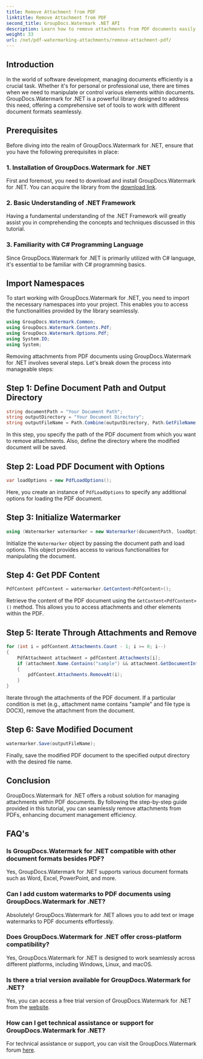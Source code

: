 ```yaml
---
title: Remove Attachment from PDF
linktitle: Remove Attachment from PDF
second_title: GroupDocs.Watermark .NET API
description: Learn how to remove attachments from PDF documents easily using GroupDocs.Watermark for .NET. Enhance your document management efficiency.
weight: 33
url: /net/pdf-watermarking-attachments/remove-attachment-pdf/
---
```

## Introduction
In the world of software development, managing documents efficiently is a crucial task. Whether it's for personal or professional use, there are times when we need to manipulate or control various elements within documents. GroupDocs.Watermark for .NET is a powerful library designed to address this need, offering a comprehensive set of tools to work with different document formats seamlessly.
## Prerequisites
Before diving into the realm of GroupDocs.Watermark for .NET, ensure that you have the following prerequisites in place:
### 1. Installation of GroupDocs.Watermark for .NET
First and foremost, you need to download and install GroupDocs.Watermark for .NET. You can acquire the library from the [download link](https://releases.groupdocs.com/Watermark/net/).
### 2. Basic Understanding of .NET Framework
Having a fundamental understanding of the .NET Framework will greatly assist you in comprehending the concepts and techniques discussed in this tutorial.
### 3. Familiarity with C# Programming Language
Since GroupDocs.Watermark for .NET is primarily utilized with C# language, it's essential to be familiar with C# programming basics.

## Import Namespaces
To start working with GroupDocs.Watermark for .NET, you need to import the necessary namespaces into your project. This enables you to access the functionalities provided by the library seamlessly.

```csharp
using GroupDocs.Watermark.Common;
using GroupDocs.Watermark.Contents.Pdf;
using GroupDocs.Watermark.Options.Pdf;
using System.IO;
using System;
```
Removing attachments from PDF documents using GroupDocs.Watermark for .NET involves several steps. Let's break down the process into manageable steps:
## Step 1: Define Document Path and Output Directory
```csharp
string documentPath = "Your Document Path";
string outputDirectory = "Your Document Directory";
string outputFileName = Path.Combine(outputDirectory, Path.GetFileName(documentPath));
```
In this step, you specify the path of the PDF document from which you want to remove attachments. Also, define the directory where the modified document will be saved.
## Step 2: Load PDF Document with Options
```csharp
var loadOptions = new PdfLoadOptions();
```
Here, you create an instance of `PdfLoadOptions` to specify any additional options for loading the PDF document.
## Step 3: Initialize Watermarker
```csharp
using (Watermarker watermarker = new Watermarker(documentPath, loadOptions))
```
Initialize the `Watermarker` object by passing the document path and load options. This object provides access to various functionalities for manipulating the document.
## Step 4: Get PDF Content
```csharp
PdfContent pdfContent = watermarker.GetContent<PdfContent>();
```
Retrieve the content of the PDF document using the `GetContent<PdfContent>()` method. This allows you to access attachments and other elements within the PDF.
## Step 5: Iterate Through Attachments and Remove
```csharp
for (int i = pdfContent.Attachments.Count - 1; i >= 0; i--)
{
    PdfAttachment attachment = pdfContent.Attachments[i];
    if (attachment.Name.Contains("sample") && attachment.GetDocumentInfo().FileType == FileType.DOCX)
    {
        pdfContent.Attachments.RemoveAt(i);
    }
}
```
Iterate through the attachments of the PDF document. If a particular condition is met (e.g., attachment name contains "sample" and file type is DOCX), remove the attachment from the document.
## Step 6: Save Modified Document
```csharp
watermarker.Save(outputFileName);
```
Finally, save the modified PDF document to the specified output directory with the desired file name.

## Conclusion
GroupDocs.Watermark for .NET offers a robust solution for managing attachments within PDF documents. By following the step-by-step guide provided in this tutorial, you can seamlessly remove attachments from PDFs, enhancing document management efficiency.
## FAQ's
### Is GroupDocs.Watermark for .NET compatible with other document formats besides PDF?
Yes, GroupDocs.Watermark for .NET supports various document formats such as Word, Excel, PowerPoint, and more.
### Can I add custom watermarks to PDF documents using GroupDocs.Watermark for .NET?
Absolutely! GroupDocs.Watermark for .NET allows you to add text or image watermarks to PDF documents effortlessly.
### Does GroupDocs.Watermark for .NET offer cross-platform compatibility?
Yes, GroupDocs.Watermark for .NET is designed to work seamlessly across different platforms, including Windows, Linux, and macOS.
### Is there a trial version available for GroupDocs.Watermark for .NET?
Yes, you can access a free trial version of GroupDocs.Watermark for .NET from the [website](https://releases.groupdocs.com/).
### How can I get technical assistance or support for GroupDocs.Watermark for .NET?
For technical assistance or support, you can visit the GroupDocs.Watermark forum [here](https://forum.groupdocs.com/c/watermark/19).
